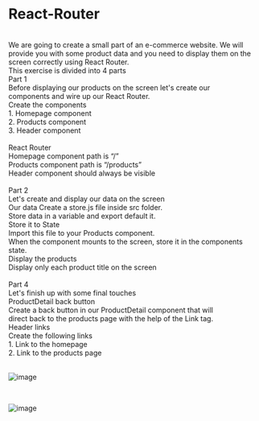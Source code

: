 # React-Router
<br/>
We are going to create a small part of an e-commerce website.
We will provide you with some product data and you need to
display them on the screen correctly using React Router.

<br/>
This exercise is divided into 4 parts

<br/>
Part 1 <br/>
Before displaying our products on the screen let's create our <br/>
components and wire up our React Router. <br/>
Create the components <br/>
1. Homepage component <br/>
2. Products component <br/>
3. Header component <br/>

<br/>
React Router <br/>
Homepage component path is “/” <br/> 
Products component path is “/products” <br/>
Header component should always be visible <br/>

<br/>
Part 2 <br/>
Let's create and display our data on the screen <br/>
Our data 
Create a store.js file inside src folder. <br/>
Store data in a variable and export default it.

<br/>
Store it to State <br/>
Import this file to your Products component. <br/>
When the component mounts to the screen, store it in the
components state. <br/>
Display the products <br/>
Display only each product title on the screen <br/>

<br/>
Part 4 <br/> 
Let's finish up with some final touches <br/>
ProductDetail back button <br/>
Create a back button in our ProductDetail component that will <br/>
direct back to the products page with the help of the Link tag. <br/>
Header links <br/>
Create the following links <br/>
1. Link to the homepage <br/>
2. Link to the products page <br/>

<br/>



![image](https://user-images.githubusercontent.com/127497841/234310943-5d3cc63e-d80e-4f48-bc87-3fa5d3c1b48e.png)

<br/>

![image](https://user-images.githubusercontent.com/127497841/234310785-84d9d903-6b45-4559-9d34-64746cfa9721.png)

